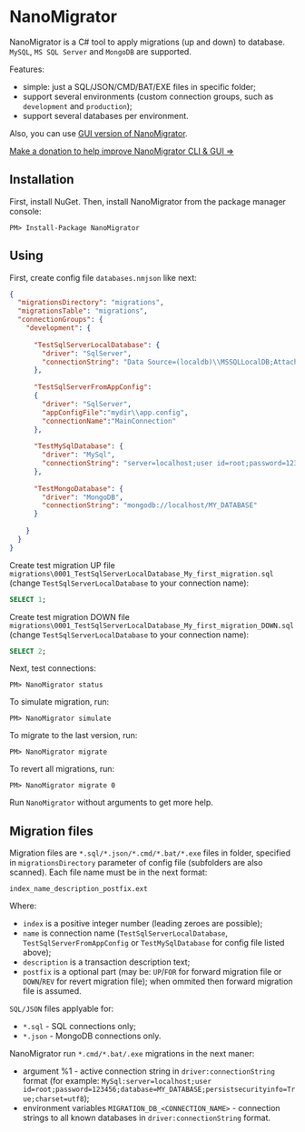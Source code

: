 NanoMigrator
============

NanoMigrator is a C# tool to apply migrations (up and down) to database. `MySQL`, `MS SQL Server` and `MongoDB` are supported.

Features:

  * simple: just a SQL/JSON/CMD/BAT/EXE files in specific folder;
  * support several environments (custom connection groups, such as `development` and `production`);
  * support several databases per environment.

Also, you can use [GUI version of NanoMigrator](http://nanomigrator.haqteam.com/).

[Make a donation to help improve NanoMigrator CLI & GUI =>](https://www.paypal.me/nanomigrator/8USD?locale.x=en_US&country.x=RU)

Installation
------------

First, install NuGet. Then, install NanoMigrator from the package manager console:
```
PM> Install-Package NanoMigrator
```


Using
-----

First, create config file `databases.nmjson` like next:
```json
{
  "migrationsDirectory": "migrations",
  "migrationsTable": "migrations",
  "connectionGroups": {
    "development": {
      
      "TestSqlServerLocalDatabase": {
        "driver": "SqlServer",
        "connectionString": "Data Source=(localdb)\\MSSQLLocalDB;AttachDbFilename=c:\\mydir\\my_database_file.mdf;User ID=MY_LOGIN;Password=MY_PASSWORD;Initial Catalog=MY_DATABASE"
      },
      
      "TestSqlServerFromAppConfig":
      {
        "driver": "SqlServer",
        "appConfigFile":"mydir\\app.config",
        "connectionName":"MainConnection"
      },
      
      "TestMySqlDatabase": {
        "driver": "MySql",
        "connectionString": "server=localhost;user id=root;password=123456;database=MY_DATABASE;persistsecurityinfo=True;charset=utf8"
      },
      
      "TestMongoDatabase": {
        "driver": "MongoDB",
        "connectionString": "mongodb://localhost/MY_DATABASE"
      }
      
    }
  }
}
```

Create test migration UP file `migrations\0001_TestSqlServerLocalDatabase_My_first_migration.sql` (change `TestSqlServerLocalDatabase` to your connection name):
```sql
SELECT 1;
```

Create test migration DOWN file `migrations\0001_TestSqlServerLocalDatabase_My_first_migration_DOWN.sql` (change `TestSqlServerLocalDatabase` to your connection name):
```sql
SELECT 2;
```

Next, test connections:
```
PM> NanoMigrator status
```

To simulate migration, run:
```
PM> NanoMigrator simulate
```

To migrate to the last version, run:
```
PM> NanoMigrator migrate
```

To revert all migrations, run:
```
PM> NanoMigrator migrate 0
```

Run `NanoMigrator` without arguments to get more help.

Migration files
---------------

Migration files are `*.sql/*.json/*.cmd/*.bat/*.exe` files in folder, specified in `migrationsDirectory` parameter of config file (subfolders are also scanned).
Each file name must be in the next format:
```
index_name_description_postfix.ext
```
Where:

  * `index` is a positive integer number (leading zeroes are possible);
  * `name` is connection name (`TestSqlServerLocalDatabase`, `TestSqlServerFromAppConfig` or `TestMySqlDatabase` for config file listed above);
  * `description` is a transaction description text;
  * `postfix` is a optional part (may be: `UP`/`FOR` for forward migration file or `DOWN`/`REV` for revert migration file); when ommited then forward migration file is assumed.
  
`SQL/JSON` files applyable for:
  * `*.sql` - SQL connections only;
  * `*.json` - MongoDB connections only.

NanoMigrator run `*.cmd/*.bat/.exe` migrations in the next maner:

  * argument %1 - active connection string in `driver:connectionString` format (for example: `MySql:server=localhost;user id=root;password=123456;database=MY_DATABASE;persistsecurityinfo=True;charset=utf8`);
  * environment variables `MIGRATION_DB_<CONNECTION_NAME>` - connection strings to all known databases in `driver:connectionString` format.

